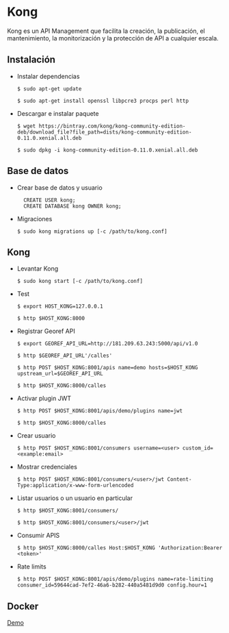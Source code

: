 # Kong

Kong es un API Management que facilita la creación, la publicación, el mantenimiento, la monitorización y la protección de API a cualquier escala.

## Instalación

- Instalar dependencias

    `$ sudo apt-get update`
    
    `$ sudo apt-get install openssl libpcre3 procps perl http`

- Descargar e instalar paquete  

    `$ wget https://bintray.com/kong/kong-community-edition-deb/download_file?file_path=dists/kong-community-edition-0.11.0.xenial.all.deb`
    
    `$ sudo dpkg -i kong-community-edition-0.11.0.xenial.all.deb`

## Base de datos

- Crear base de datos y usuario

    ```postgresplsql
      CREATE USER kong; 
      CREATE DATABASE kong OWNER kong;
    ```

- Migraciones

    `$ sudo kong migrations up [-c /path/to/kong.conf]`
    
## Kong

- Levantar Kong

    `$ sudo kong start [-c /path/to/kong.conf]`
    
    
- Test
    
    `$ export HOST_KONG=127.0.0.1`
    
    `$ http $HOST_KONG:8000`
    
- Registrar Georef API

    `$ export GEOREF_API_URL=http://181.209.63.243:5000/api/v1.0`
    
    `$ http $GEOREF_API_URL'/calles'`

    `$ http POST $HOST_KONG:8001/apis name=demo hosts=$HOST_KONG upstream_url=$GEOREF_API_URL`
    
    `$ http $HOST_KONG:8000/calles`
    
- Activar plugin JWT

    `$ http POST $HOST_KONG:8001/apis/demo/plugins name=jwt`

    `$ http $HOST_KONG:8000/calles`
    
    
- Crear usuario

    `$ http POST $HOST_KONG:8001/consumers username=<user> custom_id=<example:email>`
  
- Mostrar credenciales

    `$ http POST $HOST_KONG:8001/consumers/<user>/jwt Content-Type:application/x-www-form-urlencoded`


- Listar usuarios o un usuario en particular

    `$ http $HOST_KONG:8001/consumers/`

    `$ http $HOST_KONG:8001/consumers/<user>/jwt`

- Consumir APIS

    `$ http $HOST_KONG:8000/calles Host:$HOST_KONG 'Authorization:Bearer <token>'`
  
- Rate limits

    `$ http POST $HOST_KONG:8001/apis/demo/plugins name=rate-limiting consumer_id=59644cad-7ef2-46a6-b282-440a5481d9d0 config.hour=1`


## Docker

[Demo](https://programar.cloud/post/demo-del-api-gateway-kong/)